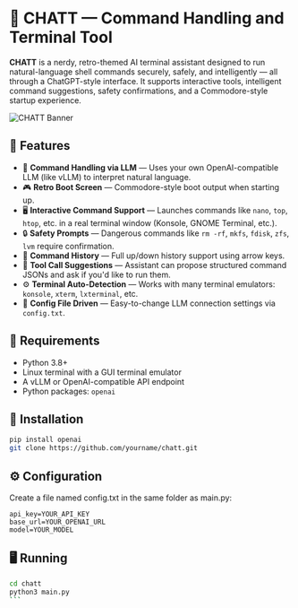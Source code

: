 # 💾 CHATT — Command Handling and Terminal Tool

**CHATT** is a nerdy, retro-themed AI terminal assistant designed to run natural-language shell commands securely, safely, and intelligently — all through a ChatGPT-style interface. It supports interactive tools, intelligent command suggestions, safety confirmations, and a Commodore-style startup experience.

![CHATT Banner](https://github.com/user-attachments/assets/88c83970-ce19-4518-8142-2f607121e95a)

## 🧠 Features

- 🧵 **Command Handling via LLM** — Uses your own OpenAI-compatible LLM (like vLLM) to interpret natural language.
- 🎮 **Retro Boot Screen** — Commodore-style boot output when starting up.
- 🖥️ **Interactive Command Support** — Launches commands like `nano`, `top`, `htop`, etc. in a real terminal window (Konsole, GNOME Terminal, etc.).
- 🔒 **Safety Prompts** — Dangerous commands like `rm -rf`, `mkfs`, `fdisk`, `zfs`, `lvm` require confirmation.
- 📜 **Command History** — Full up/down history support using arrow keys.
- 🧾 **Tool Call Suggestions** — Assistant can propose structured command JSONs and ask if you'd like to run them.
- ⚙️ **Terminal Auto-Detection** — Works with many terminal emulators: `konsole`, `xterm`, `lxterminal`, etc.
- 📁 **Config File Driven** — Easy-to-change LLM connection settings via `config.txt`.

## 🧰 Requirements

- Python 3.8+
- Linux terminal with a GUI terminal emulator
- A vLLM or OpenAI-compatible API endpoint
- Python packages: `openai`

## 🚀 Installation

```bash
pip install openai
git clone https://github.com/yourname/chatt.git
```

## ⚙️ Configuration
Create a file named config.txt in the same folder as main.py:

```
api_key=YOUR_API_KEY
base_url=YOUR_OPENAI_URL
model=YOUR_MODEL
```

## 🖥️ Running
````bash
cd chatt
python3 main.py
```
